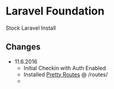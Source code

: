 # Laravel Foundation

Stock Laravel Install

## Changes

* 11.6.2016
	* Initial Checkin with Auth Enabled
	* Installed [Pretty Routes](https://github.com/garygreen/pretty-routes) @ /routes/
	* 

